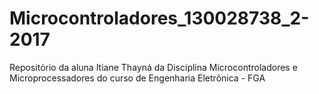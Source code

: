 # Microcontroladores_130028738_2-2017
Repositório da aluna Itiane Thayná da Disciplina Microcontroladores e Microprocessadores do curso de Engenharia Eletrônica - FGA
